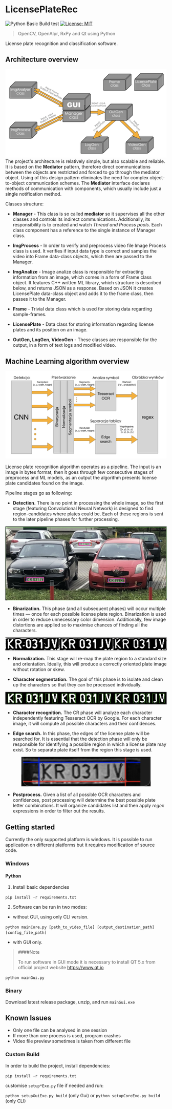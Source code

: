# LicensePlateRec
![Python Basic Build test](https://github.com/grzes5003/LicensePlateRec/workflows/Python%20Basic%20Build%20test/badge.svg)
[![License: MIT](https://img.shields.io/badge/License-MIT-yellow.svg)](https://opensource.org/licenses/MIT)
> OpenCV, OpenAlpr, RxPy and Qt using Python
 
License plate recognition and classification software.

## Architecture overview
![alt text](https://github.com/grzes5003/LicensePlateRec/blob/ml-flexing/readme/Arch_diagram.png)
The project's architecture is relatively simple, but also scalable and reliable.
It is based on the **Mediator** pattern, therefore direct communications between the objects are restricted and forced to
go through the mediator object. Using of this design pattern eliminates the need for complex object-to-object communication schemes.
The **Mediator** interface declares methods of communication with components, which usually include just a single notification method. 

Classes structure:
* **Manager** - This class is so called **mediator** so it supervises all the other classes and controls its indirect communications.
Additionally, its responsibility is to created and watch *Thread and Process pools*. Each class component has a reference to the single 
instance of Manager class.

* **ImgProcess** - In order to verify and preprocess video file Image Process class is used. It verifies if input data type is correct and 
samples the video into Frame data-class objects, which then are passed to the Manager.

* **ImgAnalize** - Image analize class is responsible for extracting information from an image, which comes in a form of Frame class object.
It features C++ written ML library, which structure is described below, and returns JSON as a response. Based on JSON it creates LicensePlate
data-class object and adds it to the frame class, then passes it to the Manager.

* **Frame** - Trivial data class which is used for storing data regarding sample-frames.

* **LicensePlate** - Data class for storing information regarding license plates and its position on an image.

* **OutGen, LogGen, VideoGen** - These classes are responsible for the output, in a form of text logs and modified video.
## Machine Learning algorithm overview
![alt text](https://github.com/grzes5003/LicensePlateRec/blob/ml-flexing/readme/ML_diagram.png)

License plate recognition algorithm operates as a pipeline. The input is an image in bytes format, then it goes through 
few consecutive stages of preprocess and ML models, as an output the algorithm presents license plate candidates found on the image.

Pipeline stages go as following:
* **Detection.** There is no point in processing the whole image, so the first stage (featuring Convolutional Neural Network) 
is designed to find region-candidates where plates could be. Each of these regions is sent to the later pipeline phases for further processing.
<p align="center">
  <img src="https://github.com/grzes5003/LicensePlateRec/blob/ml-flexing/readme/detection.png" />
</p>

* **Binarization.** This phase (and all subsequent phases) will occur multiple times — once for each possible license plate region.
Binarization is used in order to reduce unnecessary  color dimension. Additionally, few image distortions are applied so to maximise
chances of finding all the characters.

<p align="center">
  <img src="https://github.com/grzes5003/LicensePlateRec/blob/ml-flexing/readme/binarization.png" />
</p>

* **Normalization.** This stage will re-map the plate region to a standard size and orientation. 
Ideally, this will produce a correctly oriented plate image without rotation or skew.

* **Character segmentation.** The goal of this phase is to isolate and clean up the characters so that they can be processed individually.

<p align="center">
  <img src="https://github.com/grzes5003/LicensePlateRec/blob/ml-flexing/readme/segmentation.png" />
</p>

* **Character recognition.** The CR phase will analyze each character independently featuring Tesseract OCR by Google.
 For each character image, it will compute all possible characters and their confidences.
 
* **Edge search.** In this phase, the edges of the license plate will be searched for. 
 It is essential that the detection phase will only be responsible for identifying a possible region in which a license plate may exist. 
 So to separate plate itself from the region this stage is used.
 
<p align="center">
  <img src="https://github.com/grzes5003/LicensePlateRec/blob/ml-flexing/readme/edge.png" />
</p>

* **Postprocess.** Given a list of all possible OCR characters and confidences, post processing will determine the best possible plate letter combinations.
It will organize candidates list and then apply *regex* expressions in order to filter out the results.

## Getting started
Currently the only supported platform is windows. It is possible to run application on different platforms but it 
requires modification of source code.

###  Windows
#### Python 
1) Install basic dependencies

`pip install -r requirements.txt`

2) Software can be run in two modes:
* without GUI, using only CLI version.

`python mainCore.py [path_to_video_file] [output_destination_path] [config_file_path]`

* with GUI only.
>####Note
>
> To run software in GUI mode it is necessary to install QT 5.x
> from official project website https://www.qt.io

`python mainGui.py`

### Binary
Download latest release package, unzip, and run `mainGui.exe`


## Known Issues
* Only one file can be analysed in one session
* If more than one process is used, program crashes
* Video file preview sometimes is taken from different file

### Custom Build

In order to build the project,
install dependencies:

`pip install -r requirements.txt`

customise `setup*Exe.py` file if needed and run:

`python setupGuiExe.py build` (only Gui)
or 
`python setupCoreExe.py build` (only CLI)























